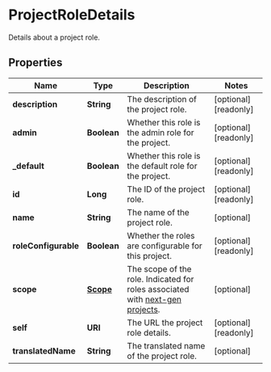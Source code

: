 

# ProjectRoleDetails

Details about a project role.

## Properties

| Name | Type | Description | Notes |
|------------ | ------------- | ------------- | -------------|
|**description** | **String** | The description of the project role. |  [optional] [readonly] |
|**admin** | **Boolean** | Whether this role is the admin role for the project. |  [optional] [readonly] |
|**_default** | **Boolean** | Whether this role is the default role for the project. |  [optional] [readonly] |
|**id** | **Long** | The ID of the project role. |  [optional] [readonly] |
|**name** | **String** | The name of the project role. |  [optional] |
|**roleConfigurable** | **Boolean** | Whether the roles are configurable for this project. |  [optional] [readonly] |
|**scope** | [**Scope**](Scope.md) | The scope of the role. Indicated for roles associated with [next-gen projects](https://confluence.atlassian.com/x/loMyO). |  [optional] |
|**self** | **URI** | The URL the project role details. |  [optional] [readonly] |
|**translatedName** | **String** | The translated name of the project role. |  [optional] |



